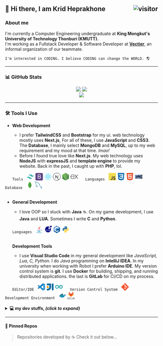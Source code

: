 ## 🙏 Hi there, I am Krid Heprakhone <img align="right" src="https://visitor-badge.glitch.me/badge?page_id=riflowth" alt="visitor" />

### About me
I'm currently a Computer Engineering undergraduate at **King Mongkut's University of Technology Thonburi (KMUTT).**  
I'm working as a Fullstack Developer & Software Developer at **[Vectier](https://github.com/Vectier)**, an informal organization of our teammate.

```
I'm interested in CODING. I believe CODING can change the WORLD. 🌎
```

---

### 📊 GitHub Stats
<div align="center">
  <div align="center">
    <img height="160em" src="https://github-readme-stats.vercel.app/api?username=riflowth&show_icons=true&theme=dark&count_private=true" />
    <img height="160em" src="https://github-readme-stats.vercel.app/api/top-langs/?username=riflowth&layout=compact&theme=dark&langs_count=10" />
  </div>
  <div align="center">
    <img height="150em" src="http://github-readme-streak-stats.herokuapp.com?user=riflowth&theme=dark&hide_border=false&border=FFFFFF" />
  </div>
</div>

---

### 🛠 Tools I Use
<ul>
  <li><b>Web Development</b></li>
  <ul>
  <li>
    I prefer <b>TailwindCSS</b> and <b>Bootstrap</b> for my ui. web technology mostly uses <b>Next.js</b>, For all of these, I use <b>JavaScript</b> and <b>CSS3</b>. The <b>Database</b>, I mainly select <b>MongoDB</b> and <b>MySQL</b>, up to my web requirement and my mood at that time. <i>lmao!</i>
  </li>
  <li>
    Before I found true love like <b>Next.js</b>. My web technology uses <b>NodeJS</b> with <b>expressJS</b> and <b>template engine</b> to provide my website. Back in the past, I caught up with <b>PHP</b>, lol.
  </li>
  </ul>
</ul>

<div>
  &nbsp;&nbsp;&nbsp;&nbsp;&nbsp;
  <code>Tools</code> &nbsp;
  <img height="25" src="https://raw.githubusercontent.com/devicons/devicon/master/icons/tailwindcss/tailwindcss-plain.svg" alt="tailwindcss" />
  <img height="25" src="https://raw.githubusercontent.com/devicons/devicon/master/icons/bootstrap/bootstrap-plain.svg" alt="bootstrap" />
  <img height="25" src="https://raw.githubusercontent.com/devicons/devicon/master/icons/react/react-original.svg" alt="react" />
  <img height="25" style="text-color: white;" src="https://raw.githubusercontent.com/devicons/devicon/master/icons/nextjs/nextjs-line.svg" alt="nextjs" />
  <img height="25" src="https://raw.githubusercontent.com/github/explore/80688e429a7d4ef2fca1e82350fe8e3517d3494d/topics/nodejs/nodejs.png" alt="nodejs" />
  <img height="25" src="https://raw.githubusercontent.com/devicons/devicon/master/icons/express/express-original.svg" alt="express" />
  &nbsp;&nbsp;&nbsp;&nbsp;
  <code>Languages</code> &nbsp;
  <img height="25" src="https://raw.githubusercontent.com/devicons/devicon/master/icons/javascript/javascript-original.svg" alt="javascript" />
  <img height="25" src="https://raw.githubusercontent.com/devicons/devicon/master/icons/css3/css3-plain.svg" alt="css3" />
  <img height="25" src="https://raw.githubusercontent.com/devicons/devicon/master/icons/html5/html5-plain.svg" alt="html5" />
  <img height="25" src="https://raw.githubusercontent.com/devicons/devicon/master/icons/php/php-original.svg" alt="php" />
  &nbsp;&nbsp;&nbsp;&nbsp;
  <code>Database</code> &nbsp;
  <img height="25" src="https://raw.githubusercontent.com/devicons/devicon/master/icons/mongodb/mongodb-original.svg" alt="mongodb" />
  <img height="25" src="https://raw.githubusercontent.com/devicons/devicon/master/icons/mysql/mysql-original.svg" alt="mysql" />
</div>

<br />
      
<ul>
  <li><b>General Development</b></li>
  <ul>
    <li>
      I love OOP so I stuck with <b>Java</b> ☕. On my game development, I use <b>Java</b> and <b>LUA</b>. Sometimes I write <b>C</b> and <b>Python</b>.
    </li>
  </ul>
</ul>

<div>
  &nbsp;&nbsp;&nbsp;&nbsp;&nbsp;
  <code>Languages</code> &nbsp;
  <img height="25" src="https://raw.githubusercontent.com/devicons/devicon/master/icons/java/java-original.svg" alt="java" />
  <img height="25" src="https://raw.githubusercontent.com/devicons/devicon/master/icons/lua/lua-plain-wordmark.svg" alt="lua" />
  <img height="25" src="https://raw.githubusercontent.com/devicons/devicon/master/icons/c/c-original.svg" alt="c" />
  <img height="25" src="https://raw.githubusercontent.com/devicons/devicon/master/icons/python/python-original.svg" alt="python" />
</div>

<br />
    
<ul>
  <summary><b>Development Tools</b></summary>
  <ul>
    <li>
      I use <b>Visual Studio Code</b> in my general development like <i>JavaScript, Lua, C, Python</i>. I do <i>Java</i> programming on <b>IntelliJ IDEA</b>. In my university when working with Robot I prefer <b>Arduino IDE</b>. My version control system is <b>git</b>. I use <b>Docker</b> for building, shipping, and running distributed applications. the last is <b>GitLab</b> for CI/CD on my process.
    </li>
  </ul>
</ul>

<div align="left">
  &nbsp;&nbsp;&nbsp;&nbsp;&nbsp;
  <code>Editor/IDE</code> &nbsp;
  <img height="25" src="https://raw.githubusercontent.com/devicons/devicon/master/icons/vscode/vscode-original.svg" alt="vscode" />
  <img height="25" src="https://raw.githubusercontent.com/devicons/devicon/master/icons/intellij/intellij-original.svg" alt="intellij" />
  <img height="25" src="https://raw.githubusercontent.com/devicons/devicon/master/icons/arduino/arduino-original.svg" alt="arduino" />
  &nbsp;&nbsp;&nbsp;&nbsp;
  <code>Version Control System</code> &nbsp;
  <img height="25" src="https://raw.githubusercontent.com/devicons/devicon/master/icons/git/git-original.svg" alt="git" />
  &nbsp;&nbsp;&nbsp;&nbsp;
  <code>Development Environment</code> &nbsp;
  <img height="25" src="https://raw.githubusercontent.com/devicons/devicon/master/icons/docker/docker-original.svg" alt="docker" />
  <img height="25" src="https://raw.githubusercontent.com/devicons/devicon/master/icons/gitlab/gitlab-original-wordmark.svg" alt="gitlab" />
</div>

<br />

<details>
  <summary><b>💻 my dev stuffs, <i>(click to expand)</i></b></summary>
  <ul>
    <li><b>MacBook Pro (16-inch, 2019)</b>
      <ul>
        <li>CPU: Intel Core i9</li>
        <li>Memory: 16 GB</li>
        <li>GPU: AMD Radeon Pro 5500, Intel UHD Graphics 630</li>
      </ul>
    </li>
    <li><b>Custom PC</b>
      <ul>
        <li>CPU: AMD Ryzen 5 2600</li>
        <li>Memory: 16 GB</li>
        <li>GPU: NVIDIA GeForce GTX 1660 SUPER</li>
      </ul>
    </li>
    <li><b>Monitors</b>
      <ul>
        <li>DELL ALIENWARE AW3420DW</li>
        <li>DELL U2720Q</li>
      </ul>
    </li>
  </ul>
</details>

---

#### 📌 Pinned Repos
> Repositories developed by :coffee: Check it out below...
